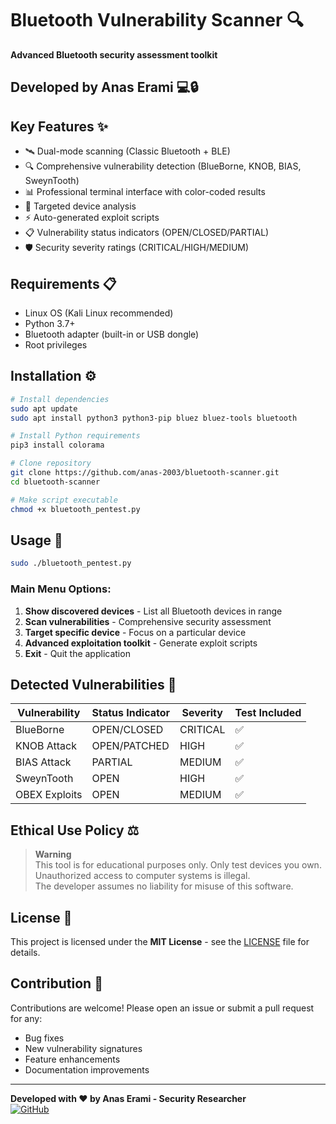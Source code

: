 # Bluetooth Vulnerability Scanner 🔍

**Advanced Bluetooth security assessment toolkit**

## Developed by Anas Erami 💻🔒

## Key Features ✨

- 🛰️ Dual-mode scanning (Classic Bluetooth + BLE)
- 🔍 Comprehensive vulnerability detection (BlueBorne, KNOB, BIAS, SweynTooth)
- 📊 Professional terminal interface with color-coded results
- 🎯 Targeted device analysis
- ⚡ Auto-generated exploit scripts
- 📋 Vulnerability status indicators (OPEN/CLOSED/PARTIAL)
- 🛡️ Security severity ratings (CRITICAL/HIGH/MEDIUM)

## Requirements 📋

- Linux OS (Kali Linux recommended)
- Python 3.7+
- Bluetooth adapter (built-in or USB dongle)
- Root privileges

## Installation ⚙️

```bash
# Install dependencies
sudo apt update
sudo apt install python3 python3-pip bluez bluez-tools bluetooth

# Install Python requirements
pip3 install colorama

# Clone repository
git clone https://github.com/anas-2003/bluetooth-scanner.git
cd bluetooth-scanner

# Make script executable
chmod +x bluetooth_pentest.py
```

## Usage 🚀

```bash
sudo ./bluetooth_pentest.py
```

### Main Menu Options:
1. **Show discovered devices** - List all Bluetooth devices in range
2. **Scan vulnerabilities** - Comprehensive security assessment
3. **Target specific device** - Focus on a particular device
4. **Advanced exploitation toolkit** - Generate exploit scripts
5. **Exit** - Quit the application



## Detected Vulnerabilities 🚨

| Vulnerability  | Status Indicator | Severity | Test Included |
|----------------|------------------|----------|---------------|
| BlueBorne     | OPEN/CLOSED     | CRITICAL | ✅            |
| KNOB Attack   | OPEN/PATCHED    | HIGH     | ✅            |
| BIAS Attack   | PARTIAL         | MEDIUM   | ✅            |
| SweynTooth    | OPEN            | HIGH     | ✅            |
| OBEX Exploits | OPEN            | MEDIUM   | ✅            |

## Ethical Use Policy ⚖️

> **Warning**  
> This tool is for educational purposes only. Only test devices you own.  
> Unauthorized access to computer systems is illegal.  
> The developer assumes no liability for misuse of this software.

## License 📜

This project is licensed under the **MIT License** - see the [LICENSE](LICENSE) file for details.

## Contribution 🤝

Contributions are welcome! Please open an issue or submit a pull request for any:
- Bug fixes
- New vulnerability signatures
- Feature enhancements
- Documentation improvements

---
**Developed with ❤️ by Anas Erami - Security Researcher**  
[![GitHub](https://img.shields.io/badge/GitHub-100000?style=for-the-badge&logo=github&logoColor=white)](https://github.com/anas-2003)
